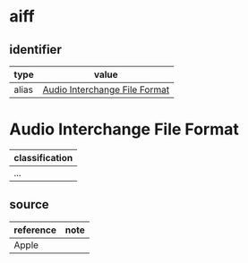 # aiff

## identifier
| type              | value
| ----------------- | -----
| alias             | [Audio Interchange File Format](#audio-interchange-file-format)

# Audio Interchange File Format
| classification
| --------------
| ...

## source
| reference | note
| --------- | ----
| Apple
